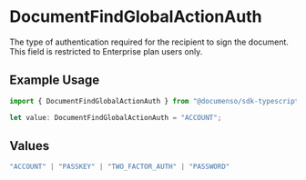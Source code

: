 # DocumentFindGlobalActionAuth

The type of authentication required for the recipient to sign the document. This field is restricted to Enterprise plan users only.

## Example Usage

```typescript
import { DocumentFindGlobalActionAuth } from "@documenso/sdk-typescript/models/operations";

let value: DocumentFindGlobalActionAuth = "ACCOUNT";
```

## Values

```typescript
"ACCOUNT" | "PASSKEY" | "TWO_FACTOR_AUTH" | "PASSWORD"
```